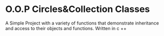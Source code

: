 # O.O.P Circles&Collection Classes

A Simple Project
with a variety of functions that demonstrate inheritance 
and access to their objects and functions. 
 Written in c ++